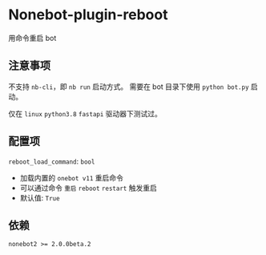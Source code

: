 # Nonebot-plugin-reboot 
用命令重启 bot 


## 注意事项
不支持 `nb-cli`，即 `nb run` 启动方式。
需要在 bot 目录下使用 `python bot.py` 启动。

仅在 `linux` `python3.8` `fastapi` 驱动器下测试过。


## 配置项 
`reboot_load_command`: `bool` 
- 加载内置的 `onebot v11` 重启命令 
- 可以通过命令 `重启` `reboot` `restart` 触发重启 
- 默认值: `True` 


## 依赖 
`nonebot2 >= 2.0.0beta.2` 